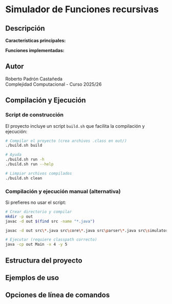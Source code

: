 # Simulador de Funciones recursivas

## Descripción

**Características principales:**

**Funciones implementadas:**

## Autor

Roberto Padrón Castañeda  
Complejidad Computacional - Curso 2025/26

## Compilación y Ejecución

### Script de construcción

El proyecto incluye un script `build.sh` que facilita la compilación y ejecución:

```bash
# Compilar el proyecto (crea archivos .class en out/)
./build.sh build

# Ayuda
./build.sh run -h
./build.sh run --help

# Limpiar archivos compilados
./build.sh clean
```

### Compilación y ejecución manual (alternativa)

Si prefieres no usar el script:

```bash
# Crear directorio y compilar
mkdir -p out
javac -d out $(find src -name "*.java")

javac -d out src\*.java src\core\*.java src\parser\*.java src\simulator\*.java src\transitions\*.java

# Ejecutar (requiere classpath correcto)
java -cp out Main -x 4 -y 5
```

## Estructura del proyecto

## Ejemplos de uso

## Opciones de línea de comandos
